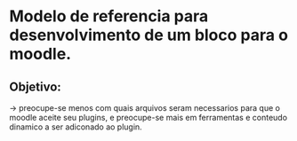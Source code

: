 # Modelo de referencia para desenvolvimento de um bloco para o moodle.
## Objetivo:
-> preocupe-se menos com quais arquivos seram necessarios para que o moodle aceite seu plugins, e preocupe-se mais em ferramentas e conteudo dinamico a ser adiconado ao plugin.
